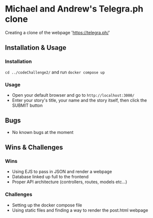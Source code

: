 # Michael and Andrew's Telegra.ph clone
Creating a clone of the webpage 'https://telegra.ph/'

## Installation & Usage

### Installation

`cd ../codeChallenge2/` and run `docker compose up`

### Usage

- Open your default browser and go to `http://localhost:3000/`
- Enter your story's title, your name and the story itself, then click the SUBMIT button

## Bugs

* No known bugs at the moment

## Wins & Challenges

### Wins

* Using EJS to pass in JSON and render a webpage
* Database linked up full to the frontend
* Proper API architecture (controllers, routes, models etc...)

### Challenges

* Setting up the docker compose file
* Using static files and finding a way to render the post.html webpage
